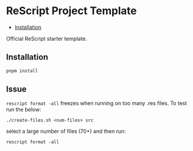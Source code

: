 # ReScript Project Template

- [Installation](../../README.md)

Official ReScript starter template.

## Installation

```sh
pnpm install
```

## Issue

`rescript format -all` freezes when running on too many .res files. To test run the below:

```
./create-files.sh <num-files> src
```

select a large number of files (70+) and then run:

```
rescript format -all
```
